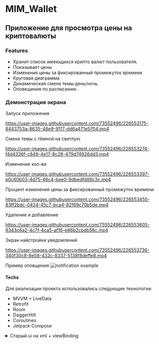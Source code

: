 # MIM_Wallet

## Приложение для просмотра цены на криптовалюты

### Features

- Хранит список имеющихся крипто валют пользователя.
- Показывает цены
- Изменения цены за фиксированный промежуток времени
- Круговая диаграмма
- Динамическая смена темы день/ночь
- Оповещения по расписанию

### Демонстрация экрана

Запуск приложения

https://user-images.githubusercontent.com/73552496/226553175-8443753a-8635-48e9-9117-dd6a471e5704.mp4

Смена темы с тёмной на светлую

https://user-images.githubusercontent.com/73552496/226553274-f4d4336f-c849-4e17-8c28-479d74926dd3.mp4

Изменение кол-ва

https://user-images.githubusercontent.com/73552496/226553397-e0c60b03-4d75-46c4-bee0-9dbedfd89c3c.mp4

Процент изменения цены за фиксированный промежуток времени

https://user-images.githubusercontent.com/73552496/226553455-83ff2bdc-0424-45c7-bca4-82f69c70b5de.mp4

Удаление и добавление

https://user-images.githubusercontent.com/73552496/226553605-9343c6a2-4c7f-4ca5-af16-e86b2cbdb58c.mp4

Экран найстройки уведомлений

https://user-images.githubusercontent.com/73552496/226553736-340f30c8-8e58-432c-8337-5138f8deffe8.mp4

Пример оповщения 
![notification example](https://user-images.githubusercontent.com/73552496/226553771-555d3bcf-0530-46c1-a214-cd634a7ad45f.jpeg)

#### Techs

Для реализации проекта использовались следующие технологии
- MVVM + LiveData
- Retrofit
- Room
- DaggerHilt
- Coroutines
- Jetpack Compose

<details>
  <summary>Старый ui на xml + viewBinding</summary>
https://user-images.githubusercontent.com/73552496/215429488-061e243e-ce79-43cf-b683-f1dc2fbd323f.mp4
</details>
